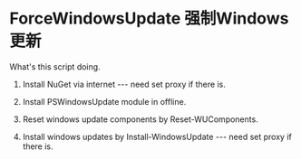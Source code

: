 # ForceWindowsUpdate  强制Windows更新

What's this script doing. 

1. Install NuGet via internet --- need set proxy if there is.

2. Install PSWindowsUpdate module in offline.

3. Reset windows update components by Reset-WUComponents.

4. Install windows updates by Install-WindowsUpdate --- need set proxy if there is.
